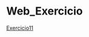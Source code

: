 # Web_Exercicio

[Exercicio11](https://github.com/jonathan147/Web_Exercicio/blob/master/Exe.11/Exe11.html)
